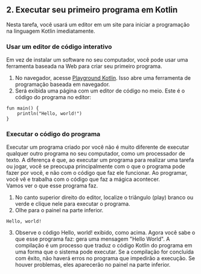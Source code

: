 <h2> 2. Executar seu primeiro programa em Kotlin </h2>
Nesta tarefa, você usará um editor em um site para iniciar a programação na linguagem Kotlin imediatamente.
<br>
<h3>Usar um editor de código interativo</h3>
Em vez de instalar um software no seu computador, você pode usar uma ferramenta baseada na Web para criar seu primeiro programa.
<br>

1. No navegador, acesse <a href="https://developer.android.com/training/kotlinplayground">Playground Kotlin</a>. Isso abre uma ferramenta de programação baseada em navegador.
2. Será exibida uma página com um editor de código no meio.
Este é o código do programa no editor:

```
fun main() {
    println("Hello, world!")
}
```
<h3>Executar o código do programa</h3>
Executar um programa criado por você não é muito diferente de executar qualquer outro programa no seu computador, como um processador de texto. A diferença é que, ao executar um programa para realizar uma tarefa ou jogar, você se preocupa principalmente com o que o programa pode fazer por você, e não com o código que faz ele funcionar. Ao programar, você vê e trabalha com o código que faz a mágica acontecer.
<br>
Vamos ver o que esse programa faz.
<br>

1. No canto superior direito do editor, localize o triângulo (play) branco ou verde e clique nele para executar o programa.
2. Olhe para o painel na parte inferior.
```
Hello, world!
```
3. Observe o código Hello, world! exibido, como acima. Agora você sabe o que esse programa faz: gera uma mensagem "Hello World".
A compilação é um processo que traduz o código Kotlin do programa em uma forma que o sistema pode executar. Se a compilação for concluída com êxito, não haverá erros no programa que impedirão a execução. Se houver problemas, eles aparecerão no painel na parte inferior.